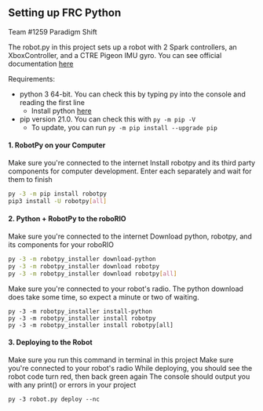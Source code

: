 ## Setting up FRC Python
Team #1259 Paradigm Shift

The robot.py in this project sets up a robot with 2 Spark controllers, an XboxController, and a CTRE Pigeon IMU gyro. You can see official documentation [here](https://robotpy.readthedocs.io/en/stable/index.html)

Requirements:
- python 3 64-bit. You can check this by typing py into the console and reading the first line
    - Install python [here](https://www.python.org/downloads/)
- pip version 21.0. You can check this with ```py -m pip -V```
    - To update, you can run ```py -m pip install --upgrade pip```


#### 1. RobotPy on your Computer
Make sure you're connected to the internet
Install robotpy and its third party components for computer development. Enter each separately and wait for them to finish
```sh
py -3 -m pip install robotpy
pip3 install -U robotpy[all]
```

#### 2. Python + RobotPy to the roboRIO
Make sure you're connected to the internet
Download python, robotpy, and its components for your roboRIO
```sh
py -3 -m robotpy_installer download-python
py -3 -m robotpy_installer download robotpy
py -3 -m robotpy_installer download robotpy[all]
```
Make sure you're connected to your robot's radio. The python download does take some time, so expect a minute or two of waiting.
```
py -3 -m robotpy_installer install-python
py -3 -m robotpy_installer install robotpy
py -3 -m robotpy_installer install robotpy[all]
```
#### 3. Deploying to the Robot
Make sure you run this command in terminal in this project
Make sure you're connected to your robot's radio
While deploying, you should see the robot code turn red, then back green again
The console should output you with any print() or errors in your project
```
py -3 robot.py deploy --nc
```
